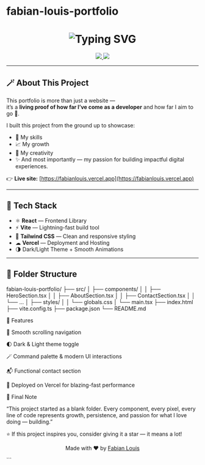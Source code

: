 
  # fabian-louis-portfolio

 <!-- ✨ Animated Typing Intro -->
<h1 align="center">
  <img src="https://readme-typing-svg.herokuapp.com?font=Fira+Code&pause=1000&color=00C2CB&center=true&vCenter=true&width=650&lines=👋+Hey%2C+I'm+Fabian+Louis!;🚀+Welcome+to+My+Portfolio+Repository;💻+Built+with+Passion+and+Code!" alt="Typing SVG" />
</h1>

<p align="center">
  <a href="https://fabianlouis.vercel.app" target="_blank">
    <img src="https://img.shields.io/badge/Live%20Demo-Vercel-black?style=for-the-badge&logo=vercel"/>
  </a>
  <a href="https://github.com/fabian1ouis" target="_blank">
    <img src="https://img.shields.io/badge/GitHub-fabian1ouis-181717?style=for-the-badge&logo=github"/>
  </a>
</p>

---

## 🪄 About This Project

This portfolio is more than just a website —  
it’s a **living proof of how far I’ve come as a developer** and how far I aim to go 🚀.

I built this project from the ground up to showcase:
- 💼 My skills  
- 📈 My growth  
- 🧠 My creativity  
- ✨ And most importantly — my passion for building impactful digital experiences.

👉 **Live site:** [https://fabianlouis.vercel.app](https://fabianlouis.vercel.app)

---

## 🧰 Tech Stack

- ⚛ **React** — Frontend Library  
- ⚡ **Vite** — Lightning-fast build tool  
- 💅 **Tailwind CSS** — Clean and responsive styling  
- ☁ **Vercel** — Deployment and Hosting  
- 🌗 Dark/Light Theme + Smooth Animations

---

## 📂 Folder Structure
fabian-louis-portfolio/
├── src/
│ ├── components/
│ │ ├── HeroSection.tsx
│ │ ├── AboutSection.tsx
│ │ ├── ContactSection.tsx
│ │ └── ...
│ ├── styles/
│ │ └── globals.css
│ └── main.tsx
├── index.html
├── vite.config.ts
├── package.json
└── README.md

🌟 Features

🧭 Smooth scrolling navigation

🌓 Dark & Light theme toggle

🪄 Command palette & modern UI interactions

📬 Functional contact section

🚀 Deployed on Vercel for blazing-fast performance

💭 Final Note

“This project started as a blank folder. Every component, every pixel, every line of code represents growth, persistence, and passion for what I love doing — building.”

⭐ If this project inspires you, consider giving it a star — it means a lot!

<p align="center"> Made with ❤️ by <a href="https://github.com/fabian1ouis">Fabian Louis</a> </p> ```
